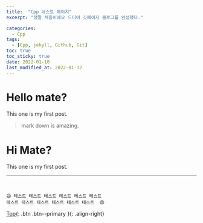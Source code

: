 ```yaml
---
title:  "Cpp 테스트 페이지"
excerpt: "정말 처음이에요 드디어 깃페이지 블로그를 완성했다."

categories:
  - Cpp
tags:
  - [Cpp, jekyll, Github, Git]
toc: true
toc_sticky: true
date: 2022-01-10
last_modified_at: 2022-01-12
---
```


# Hello mate?  

 This one is my first post.
> mark down is amazing.


# Hi Mate?  
 
 This one is my first post.

  ***
<br>

    😄 테스트 테스트 테스트 테스트 테스트 테스트
    테스트 테스트 테스트 테스트 테스트 테스트  😄

[Top](#){: .btn .btn--primary }{: .align-right}